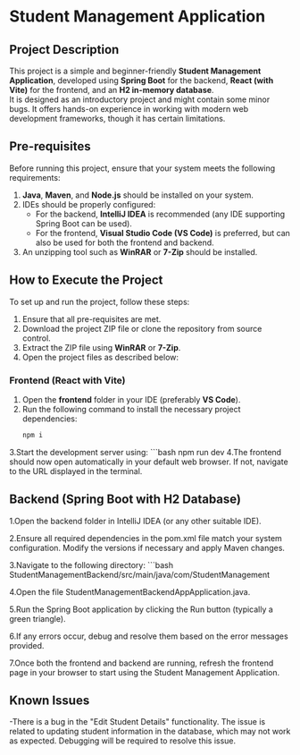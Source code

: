 # Student Management Application

## Project Description
This project is a simple and beginner-friendly **Student Management Application**, developed using **Spring Boot** for the backend, **React (with Vite)** for the frontend, and an **H2 in-memory database**.  
It is designed as an introductory project and might contain some minor bugs. It offers hands-on experience in working with modern web development frameworks, though it has certain limitations.

## Pre-requisites
Before running this project, ensure that your system meets the following requirements:
1. **Java**, **Maven**, and **Node.js** should be installed on your system.
2. IDEs should be properly configured:
    - For the backend, **IntelliJ IDEA** is recommended (any IDE supporting Spring Boot can be used).
    - For the frontend, **Visual Studio Code (VS Code)** is preferred, but can also be used for both the frontend and backend.
3. An unzipping tool such as **WinRAR** or **7-Zip** should be installed.

## How to Execute the Project

To set up and run the project, follow these steps:

1. Ensure that all pre-requisites are met.
2. Download the project ZIP file or clone the repository from source control.
3. Extract the ZIP file using **WinRAR** or **7-Zip**.
4. Open the project files as described below:

### Frontend (React with Vite)
1. Open the **frontend** folder in your IDE (preferably **VS Code**).
2. Run the following command to install the necessary project dependencies:
   ```bash
   npm i
3.Start the development server using:
     ```bash
    npm run dev
4.The frontend should now open automatically in your default web browser. If not, navigate to the URL displayed in the terminal.

## Backend (Spring Boot with H2 Database)
1.Open the backend folder in IntelliJ IDEA (or any other suitable IDE).

2.Ensure all required dependencies in the pom.xml file match your system configuration. Modify the versions if necessary and apply Maven changes.

3.Navigate to the following directory:
     ```bash
    StudentManagementBackend/src/main/java/com/StudentManagement

4.Open the file StudentManagementBackendAppApplication.java.

5.Run the Spring Boot application by clicking the Run button (typically a green triangle).

6.If any errors occur, debug and resolve them based on the error messages provided.

7.Once both the frontend and backend are running, refresh the frontend page in your browser to start using the Student Management Application.

## Known Issues
-There is a bug in the "Edit Student Details" functionality. The issue is related to updating student information in the database, which may not work as expected. Debugging will be required to resolve this issue.
